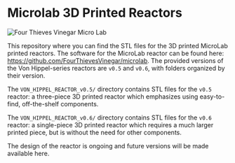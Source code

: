 # Microlab 3D Printed Reactors

![Four Thieves Vinegar Micro Lab](https://github.com/FourThievesVinegar/microlab/blob/master/images/4tvc.jpg)

This repository  where you can find the STL files for the 3D printed MicroLab printed reactors. The software for the MicroLab reactor can be found here: https://github.com/FourThievesVinegar/microlab. The provided versions of the Von Hippel-series reactors are `v0.5` and `v0.6`, with folders organized by their version.

The `VON_HIPPEL_REACTOR_v0.5/` directory contains STL files for the `v0.5` reactor: a three-piece 3D printed reactor which emphasizes using easy-to-find, off-the-shelf components.

The `VON_HIPPEL_REACTOR_v0.6/` directory contains STL files for the `v0.6` reactor: a single-piece 3D printed reactor which requires a much larger printed piece, but is without the need for other components.

The design of the reactor is ongoing and future versions will be made available here.
